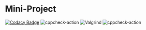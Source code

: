 # Mini-Project
[![Codacy Badge](https://app.codacy.com/project/badge/Grade/f53ddc857dce40709617f1048dc8999b)](https://www.codacy.com/gh/99002659/Mini-Project/dashboard?utm_source=github.com&amp;utm_medium=referral&amp;utm_content=99002659/Mini-Project&amp;utm_campaign=Badge_Grade)
![cppcheck-action](https://github.com/99002659/Mini-Project/workflows/cppcheck-action/badge.svg)
![Valgrind](https://github.com/99002659/Mini-Project/workflows/Valgrind/badge.svg?branch=master)
![cppcheck-action](https://github.com/99002659/Mini-Project/workflows/cppcheck-action/badge.svg)
